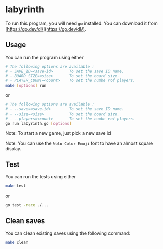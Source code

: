 # labyrinth

To run this program, you will need `go` installed. You can download it from [https://go.dev/dl/](https://go.dev/dl/).

## Usage

You can run the program using either

```sh
# The following options are available :
# - SAVE_ID=<save-id>       To set the save ID name.
# - BOARD_SIZE=<size>       To set the board size.
# - PLAYER_COUNT=<count>    To set the numbe rof players.
make [options] run
```

or

```sh
# The following options are available :
# - --save=<save-id>        To set the save ID name.
# - --size=<size>           To set the board size.
# - --players=<count>       To set the numbe rof players.
go run labyrinth.go [options]
```

Note: To start a new game, just pick a new save id

Note: You can use the `Noto Color Emoji` font to have an almost square display.

## Test

You can run the tests using either

```sh
make test
```

or

```sh
go test -race ./...
```


## Clean saves

You can clean existing saves using the following command:

```sh
make clean
```
